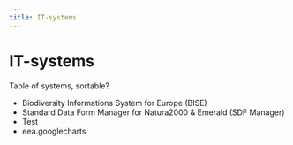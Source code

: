 ```yaml
---
title: IT-systems
---
```


# IT-systems

Table of systems, sortable?


* Biodiversity Informations System for Europe (BISE)
* Standard Data Form Manager for Natura2000 & Emerald (SDF Manager)
* Test
* eea.googlecharts
